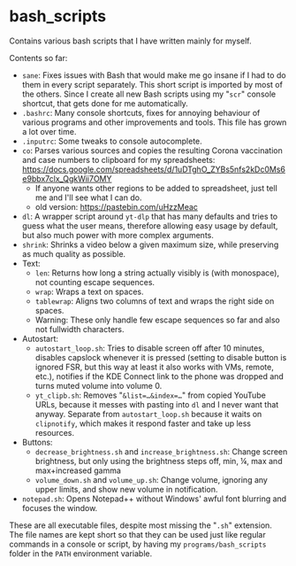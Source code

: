 # bash_scripts
Contains various bash scripts that I have written mainly for myself.

Contents so far:
* `sane`: Fixes issues with Bash that would make me go insane if I had to do them in every script separately. This short script is imported by most of the others. Since I create all new Bash scripts using my "`scr`" console shortcut, that gets done for me automatically.
* `.bashrc`: Many console shortcuts, fixes for annoying behaviour of various programs and other improvements and tools. This file has grown a lot over time.
* `.inputrc`: Some tweaks to console autocomplete.
* `co`: Parses various sources and copies the resulting Corona vaccination and case numbers to clipboard for my spreadsheets: https://docs.google.com/spreadsheets/d/1uDTghO_ZYBs5nfs2kDc0Ms6e9bbx7clx_QgkWii7OMY
  * If anyone wants other regions to be added to spreadsheet, just tell me and I'll see what I can do.
  * old version: https://pastebin.com/uHzzMeac
* `dl`: A wrapper script around `yt-dlp` that has many defaults and tries to guess what the user means, therefore allowing easy usage by default, but also much power with more complex arguments.
* `shrink`: Shrinks a video below a given maximum size, while preserving as much quality as possible.
* Text:
  * `len`: Returns how long a string actually visibly is (with monospace), not counting escape sequences.
  * `wrap`: Wraps a text on spaces.
  * `tablewrap`: Aligns two columns of text and wraps the right side on spaces.
  * Warning: These only handle few escape sequences so far and also not fullwidth characters.
* Autostart:
  * `autostart_loop.sh`: Tries to disable screen off after 10 minutes, disables capslock whenever it is pressed (setting to disable button is ignored FSR, but this way at least it also works with VMs, remote, etc.), notifies if the KDE Connect link to the phone was dropped and turns muted volume into volume 0.
  * `yt_clipb.sh`: Removes "`&list=…&index=…`" from copied YouTube URLs, because it messes with pasting into `dl` and I never want that anyway. Separate from `autostart_loop.sh` because it waits on `clipnotify`, which makes it respond faster and take up less resources.
* Buttons:
  * `decrease_brightness.sh` and `increase_brightness.sh`: Change screen brightness, but only using the brightness steps off, min, ¼, max and max+increased gamma
  * `volume_down.sh` and `volume_up.sh`: Change volume, ignoring any upper limits, and show new volume in notification.
* `notepad.sh`: Opens Notepad++ without Windows' awful font blurring and focuses the window.

These are all executable files, despite most missing the "`.sh`" extension. The file names are kept short so that they can be used just like regular commands in a console or script, by having my `programs/bash_scripts` folder in the `PATH` environment variable.